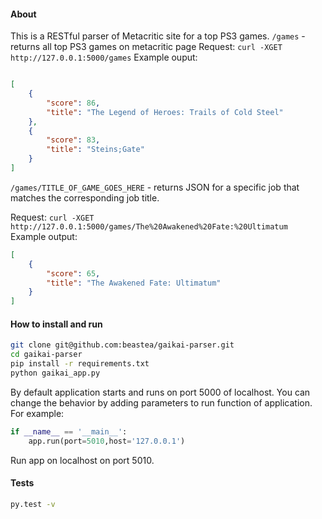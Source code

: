 
#### About
This is a RESTful parser of Metacritic site for a top PS3 games.
```/games``` - returns all top PS3 games on metacritic page
Request: ```curl -XGET http://127.0.0.1:5000/games```
Example ouput:
```json

[
    {
        "score": 86,
        "title": "The Legend of Heroes: Trails of Cold Steel"
    },
    {
        "score": 83,
        "title": "Steins;Gate"
    }
]
```

```/games/TITLE_OF_GAME_GOES_HERE``` - returns JSON for a specific job that matches the corresponding job title.

Request: ```curl -XGET http://127.0.0.1:5000/games/The%20Awakened%20Fate:%20Ultimatum```
Example output:
```json
[
    {
        "score": 65,
        "title": "The Awakened Fate: Ultimatum"
    }
]
```
#### How to install and run
```bash
git clone git@github.com:beastea/gaikai-parser.git
cd gaikai-parser
pip install -r requirements.txt
python gaikai_app.py
```
By default application starts and runs on port 5000 of localhost. You can change the behavior by adding parameters to run function of application.
For example:
```python
if __name__ == '__main__':
    app.run(port=5010,host='127.0.0.1')
```
Run app on localhost on port 5010.
#### Tests
```bash
py.test -v
```
